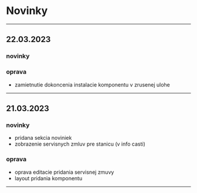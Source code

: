 
# Novinky

---

[//]: # (## 21.3.23)

[//]: # (### novinky)

[//]: # ()
[//]: # (- pridana sekcia noviniek)

[//]: # ()
[//]: # (### oprava)

[//]: # ()
[//]: # (- oprava editacie pridania servisnej zmuvy)

[//]: # ()
[//]: # (---)

## 22.03.2023

### novinky

### oprava
- zamietnutie dokoncenia instalacie komponentu v zrusenej ulohe

---



## 21.03.2023
### novinky

- pridana sekcia noviniek 
- zobrazenie servisnych zmluv pre stanicu (v info casti)

### oprava

- oprava editacie pridania servisnej zmuvy
- layout pridania komponentu

---